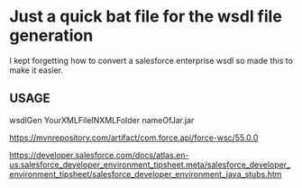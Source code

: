 # Just a quick bat file for the wsdl file generation 

I kept forgetting how to convert a salesforce enterprise wsdl so made this to make it easier.

## USAGE

wsdlGen YourXMLFileINXMLFolder nameOfJar.jar 
 
https://mvnrepository.com/artifact/com.force.api/force-wsc/55.0.0


https://developer.salesforce.com/docs/atlas.en-us.salesforce_developer_environment_tipsheet.meta/salesforce_developer_environment_tipsheet/salesforce_developer_environment_java_stubs.htm
